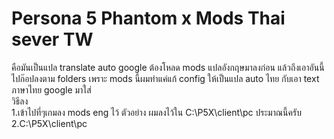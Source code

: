 # Persona 5 Phantom x Mods Thai sever TW
คือมันเป็นแปล translate auto google ต้องโหลด mods แปลอังกฤษมาลงก่อน แล้วถึงเอาอันนี้ไปก๊อปลงตาม folders เพราะ mods นี้ผมทำแค่แก้ config ให้เป็นแปล auto ไทย กับเอา text ภาษาไทย google มาใส่  
วิธีลง  
1.เข้าไปที่ๆเกมลง mods eng ไว้ ตัวอย่าง ผมลงไว้ใน C:\P5X\client\pc ประมาณนี้ครับ  
2.C:\P5X\client\pc
